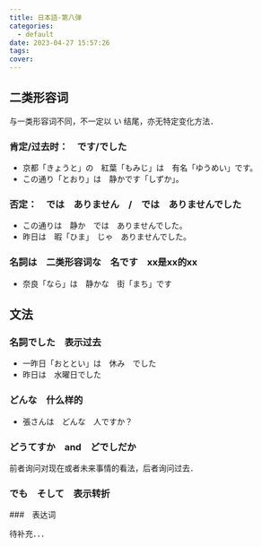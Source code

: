 ```yaml
---
title: 日本語-第八弹
categories:
  - default
date: 2023-04-27 15:57:26
tags:
cover:
---
```


## 二类形容词
与一类形容词不同，不一定以 い 结尾，亦无特定变化方法．

### 肯定/过去时：　です/でした

- 京都「きょうと」の　紅葉「もみじ」は　有名「ゆうめい」です。
- この通り「とおり」は　静かです「しずか」。　

### 否定：　では　ありません　/　では　ありませんでした

- この通りは　静か　では　ありませんでした。
- 昨日は　暇「ひま」　じゃ　ありませんでした。

### 名詞は　二类形容词な　名です　xx是xx的xx

- 奈良「なら」は　静かな　街「まち」です

## 文法

### 名詞でした　表示过去

- 一昨日「おととい」は　休み　でした
- 昨日は　水曜日でした

### どんな　什么样的

- 張さんは　どんな　人ですか？

### どうてすか　and　どでしだか
前者询问对现在或者未来事情的看法，后者询问过去．

### でも　そして　表示转折

###　表达词

待补充．．．
